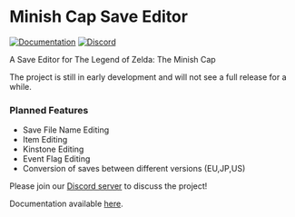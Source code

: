 # Minish Cap Save Editor

[![Documentation](https://img.shields.io/badge/gitbook-docs-187818.svg)](https://docs.minishmaker.com)
[![Discord](https://discordapp.com/api/guilds/342341497024151553/embed.png?style=shield)](https://discord.gg/ndFuWbV)


A Save Editor for The Legend of Zelda: The Minish Cap

The project is still in early development and will not see a full release for a while.

### Planned Features
- Save File Name Editing
- Item Editing
- Kinstone Editing
- Event Flag Editing
- Conversion of saves between different versions (EU,JP,US)

Please join our [Discord server](https://discord.gg/ndFuWbV) to discuss the project!

Documentation available [here](https://docs.minishmaker.com).
